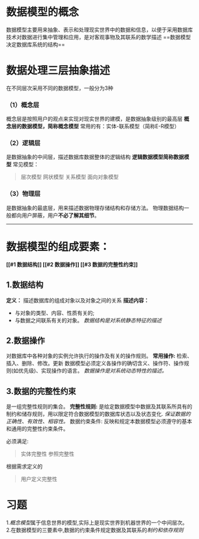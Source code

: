# 数据模型的概念
数据模型主要用来抽象、表示和处理现实世界中的数据和信息，以便于采用数据库技术对数据进行集中管理和应用，是对客观事物及其联系的数学描述
==数据模型决定数据库系统的结构==

# 数据处理三层抽象描述
在不同层次采用不同的数据模型，一般分为3种

### （1）概念层
概念层是按照用户的观点来实现对现实世界的建模，是数据抽象级别的最高层
**概念层的数据模型，简称概念模型**
常用的有：实体-联系模型（简称E-R模型）

### （2）逻辑层
是数据抽象的中间层，描述数据库数据整体的逻辑结构
**逻辑数据模型简称数据模型**
常见模型：
>层次模型
>网状模型
>关系模型
>面向对象模型

### （3）物理层
是数据抽象的最底层，用来描述数据物理存储结构和存储方法。
物理数据结构一般都向用户屏蔽，用户**不必了解其细节**。

***
# 数据模型的组成要素：
**[[#1 数据结构]]
[[#2 数据操作]]
[[#3 数据的完整性约束]]**

## 1.数据结构
**定义：** 描述数据库的组成对象以及对象之间的关系
**描述内容：**
+ 与对象的类型、内容、性质有关的;
+ 与数据之间联系有关的对象。
*数据结构是对系统静态特征的描述*

## 2.数据操作
对数据库中各种对象的实例允许执行的操作及有关的操作规则。
**常用操作:**
检索、插入、删除、修改。更新
数据模型必须定义各操作的确切含义、操作符、操作规则(如优先级)、实现操作的语言。
*数据操作是对系统动态特性的描述。*

## 3.数据的完整性约束
是一组完整性规则的集合。
**完整性规则:**
是给定数据模型中数据及其联系所具有的制约和储存规则，用以限定符合数据模型的数据库状态以及状态变化.
*保证数据的正确性、有效性、相容性。*
数据约束条件:
反映和规定本数据模型必须遵守的基本和通用的完整性约束条件。

必须满足:
>实体完整性
>参照完整性

根据需求定义的
>用户定义完整性

# 习题
1.*概念模型*属于信息世界的模型,实际上是现实世界到机器世界的一个中间层次。
2.在数据模型的三要素中,数据的约束条件规定数据及其联系的*制约和依存规则*

